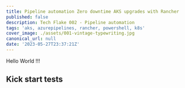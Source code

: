 ```yaml
---
title: Pipeline automation Zero downtime AKS upgrades with Rancher
published: false
description: Tech Flake 002 - Pipeline automation
tags: 'aks, azurepipelines, rancher, powershell, k8s'
cover_image: ./assets/001-vintage-typewriting.jpg
canonical_url: null
date: '2023-05-27T23:37:21Z'
---
```


<!-- 001-birds.jpg   https://pixabay.com/photos/birds-tree-animals-silhouette-4395443/ -->

Hello World !!!

## Kick start tests
